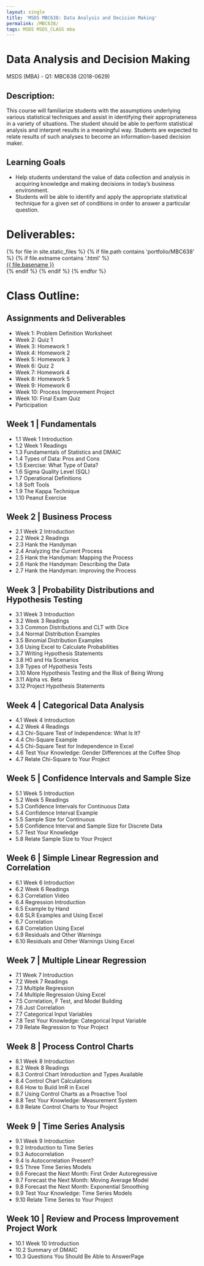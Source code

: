 ```yaml
---
layout: single
title: 'MSDS MBC638: Data Analysis and Decision Making'
permalink: /MBC638/
tags: MSDS MSDS_CLASS mba
---
```


# Data Analysis and Decision Making

MSDS (MBA) - Q1: MBC638 (2018-0629)

## Description:

This course will familiarize students with the assumptions underlying various statistical techniques and assist in identifying their appropriateness in a variety of situations. The student should be able to perform statistical analysis and interpret results in a meaningful way. Students are expected to relate results of such analyses to become an information-based decision maker.

## Learning Goals

* Help students understand the value of data collection and analysis in acquiring knowledge and making decisions in today’s business environment.
* Students will be able to identify and apply the appropriate statistical technique for a given set of conditions in order to answer a particular question.

# Deliverables: 

<div>
{% for file in site.static_files %}
    {% if file.path contains 'portfolio/MBC638' %}
        {% if file.extname contains '.html' %}
            <div><a href="https://danielcaraway.github.io/{{ file.path }}">{{ file.basename }}</a></div>
        {% endif %}
    {% endif %}
{% endfor %}
</div>


# Class Outline:

## Assignments and Deliverables

 * Week 1: Problem Definition Worksheet
 * Week 2: Quiz 1  
 * Week 3: Homework 1
 * Week 4: Homework 2
 * Week 5: Homework 3
 * Week 6: Quiz 2  
 * Week 7: Homework 4
 * Week 8: Homework 5 
 * Week 9: Homework 6
 * Week 10: Process Improvement Project
 * Week 10: Final Exam Quiz 
 * Participation

## Week 1 | Fundamentals

 * 1.1 Week 1 Introduction
 * 1.2 Week 1 Readings
 * 1.3 Fundamentals of Statistics and DMAIC
 * 1.4 Types of Data: Pros and Cons
 * 1.5 Exercise: What Type of Data?
 * 1.6 Sigma Quality Level (SQL)
 * 1.7 Operational Definitions
 * 1.8 Soft Tools
 * 1.9 The Kappa Technique
 * 1.10 Peanut Exercise

## Week 2 | Business Process

 * 2.1 Week 2 Introduction
 * 2.2 Week 2 Readings
 * 2.3 Hank the Handyman
 * 2.4 Analyzing the Current Process
 * 2.5 Hank the Handyman: Mapping the Process
 * 2.6 Hank the Handyman: Describing the Data
 * 2.7 Hank the Handyman: Improving the Process

## Week 3 | Probability Distributions and Hypothesis Testing

 * 3.1 Week 3 Introduction
 * 3.2 Week 3 Readings
 * 3.3 Common Distributions and CLT with Dice
 * 3.4 Normal Distribution Examples
 * 3.5 Binomial Distribution Examples
 * 3.6 Using Excel to Calculate Probabilities
 * 3.7 Writing Hypothesis Statements
 * 3.8 H0 and Ha Scenarios
 * 3.9 Types of Hypothesis Tests
 * 3.10 More Hypothesis Testing and the Risk of Being Wrong
 * 3.11 Alpha vs. Beta
 * 3.12 Project Hypothesis Statements

## Week 4 | Categorical Data Analysis

 * 4.1 Week 4 Introduction
 * 4.2 Week 4 Readings
 * 4.3 Chi-Square Test of Independence: What Is It?
 * 4.4 Chi-Square Example
 * 4.5 Chi-Square Test for Independence in Excel
 * 4.6 Test Your Knowledge: Gender Differences at the Coffee Shop
 * 4.7 Relate Chi-Square to Your Project

## Week 5 | Confidence Intervals and Sample Size

 * 5.1 Week 5 Introduction
 * 5.2 Week 5 Readings
 * 5.3 Confidence Intervals for Continuous Data
 * 5.4 Confidence Interval Example
 * 5.5 Sample Size for Continuous
 * 5.6 Confidence Interval and Sample Size for Discrete Data
 * 5.7 Test Your Knowledge
 * 5.8 Relate Sample Size to Your Project

## Week 6 | Simple Linear Regression and Correlation

 * 6.1 Week 6 Introduction
 * 6.2 Week 6 Readings
 * 6.3 Correlation Video
 * 6.4 Regression Introduction
 * 6.5 Example by Hand
 * 6.6 SLR Examples and Using Excel
 * 6.7 Correlation
 * 6.8 Correlation Using Excel
 * 6.9 Residuals and Other Warnings
 * 6.10 Residuals and Other Warnings Using Excel 

## Week 7 | Multiple Linear Regression

 * 7.1 Week 7 Introduction
 * 7.2 Week 7 Readings
 * 7.3 Multiple Regression
 * 7.4 Multiple Regression Using Excel
 * 7.5 Correlation, F Test, and Model Building
 * 7.6 Just Correlation
 * 7.7 Categorical Input Variables
 * 7.8 Test Your Knowledge: Categorical Input Variable
 * 7.9 Relate Regression to Your Project

## Week 8 | Process Control Charts

 * 8.1 Week 8 Introduction
 * 8.2 Week 8 Readings
 * 8.3 Control Chart Introduction and Types Available
 * 8.4 Control Chart Calculations
 * 8.6 How to Build ImR in Excel
 * 8.7 Using Control Charts as a Proactive Tool
 * 8.8 Test Your Knowledge: Measurement System
 * 8.9 Relate Control Charts to Your Project

## Week 9 | Time Series Analysis

 * 9.1 Week 9 Introduction
 * 9.2 Introduction to Time Series
 * 9.3 Autocorrelation
 * 9.4 Is Autocorrelation Present?
 * 9.5 Three Time Series Models
 * 9.6 Forecast the Next Month: First Order Autoregressive
 * 9.7 Forecast the Next Month: Moving Average Model
 * 9.8 Forecast the Next Month: Exponential Smoothing
 * 9.9 Test Your Knowledge: Time Series Models
 * 9.10 Relate Time Series to Your Project

## Week 10 | Review and Process Improvement Project Work

 * 10.1 Week 10 Introduction
 * 10.2 Summary of DMAIC
 * 10.3 Questions You Should Be Able to AnswerPage  